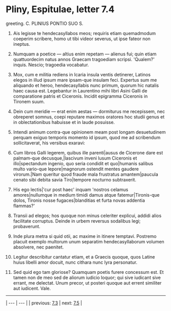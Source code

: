 # Pliny, Espitulae, letter 7.4

greeting. C. PLINIUS PONTIO SUO S.



1. Ais legisse te hendecasyllabos meos; requiris etiam quemadmodum coeperim scribere, homo ut tibi videor severus, ut ipse fateor non ineptus.



2. Numquam a poetice — altius enim repetam — alienus fui; quin etiam quattuordecim natus annos Graecam tragoediam scripsi. 'Qualem?' inquis. Nescio; tragoedia vocabatur.



3. Mox, cum e militia rediens in Icaria insula ventis detinerer, Latinos elegos in illud ipsum mare ipsam-que insulam feci. Expertus sum me aliquando et heroo, hendecasyllabis nunc primum, quorum hic natalis haec causa est. Legebantur in Laurentino mihi libri Asini Galli de comparatione patris et Ciceronis. Incidit epigramma Ciceronis in Tironem suum.



4. Dein cum meridie — erat enim aestas — dormiturus me recepissem, nec obreperet somnus, coepi reputare maximos oratores hoc studii genus et in oblectationibus habuisse et in laude posuisse.



5. Intendi animum contra-que opinionem meam post longam desuetudinem perquam exiguo temporis momento id ipsum, quod me ad scribendum sollicitaverat, his versibus exaravi:



6. Cum libros Galli legerem, quibus ille parenti|ausus de Cicerone dare est palmam-que decusque,|lascivum inveni lusum Ciceronis et illo|spectandum ingenio, quo seria condidit et quo|humanis salibus multo vario-que lepore|magnorum ostendit mentes gaudere virorum.|Nam queritur quod fraude mala frustratus amantem|paucula cenato sibi debita savia Tiro|tempore nocturno subtraxerit.



7. His ego lectis|'cur post haec' inquam 'nostros celamus amores|nullumque in medium timidi damus atque fatemur|Tironis-que dolos, Tironis nosse fugaces|blanditias et furta novas addentia flammas?'



8. Transii ad elegos; hos quoque non minus celeriter explicui, addidi alios facilitate corruptus. Deinde in urbem reversus sodalibus legi; probaverunt.



9. Inde plura metra si quid otii, ac maxime in itinere temptavi. Postremo placuit exemplo multorum unum separatim hendecasyllaborum volumen absolvere, nec paenitet.



10. Legitur describitur cantatur etiam, et a Graecis quoque, quos Latine huius libelli amor docuit, nunc cithara nunc lyra personatur.



11. Sed quid ego tam gloriose? Quamquam poetis furere concessum est. Et tamen non de meo sed de aliorum iudicio loquor; qui sive iudicant sive errant, me delectat. Unum precor, ut posteri quoque aut errent similiter aut iudicent. Vale.



---

| --- | --- |
| previous: [7.3](../7.3/) | next: [7.5](../7.5/) |